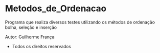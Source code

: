 # Metodos_de_Ordenacao
Programa que realiza diversos testes utilizando os métodos de ordenação bolha, seleção e inserção

Autor: Guilherme França 
- Todos os direitos reservados
